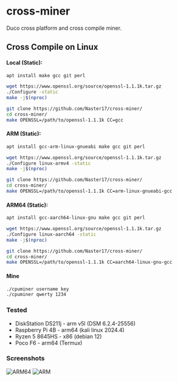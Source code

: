 # cross-miner
Duco cross platform and cross compile miner.

## Cross Compile on Linux
#### Local (Static):
```bash
apt install make gcc git perl
```
```bash
wget https://www.openssl.org/source/openssl-1.1.1k.tar.gz
./Configure -static 
make -j$(nproc)
```
```bash
git clone https://github.com/Naster17/cross-miner/
cd cross-miner/
make OPENSSL=/path/to/openssl-1.1.1k CC=gcc
```

#### ARM (Static):
```bash
apt install gcc-arm-linux-gnueabi make gcc git perl
```
```bash
wget https://www.openssl.org/source/openssl-1.1.1k.tar.gz
./Configure linux-armv4 -static 
make -j$(nproc)
```
```bash
git clone https://github.com/Naster17/cross-miner/
cd cross-miner/
make OPENSSL=/path/to/openssl-1.1.1k CC=arm-linux-gnueabi-gcc
```
#### ARM64 (Static):
```bash
apt install gcc-aarch64-linux-gnu make gcc git perl
```
```bash
wget https://www.openssl.org/source/openssl-1.1.1k.tar.gz
./Configure linux-aarch64 -static 
make -j$(nproc)
```
```bash
git clone https://github.com/Naster17/cross-miner/
cd cross-miner/
make OPENSSL=/path/to/openssl-1.1.1k CC=aarch64-linux-gnu-gcc
```
#### Mine
```bash
./cpuminer username key
./cpuminer qwerty 1234
```

### Tested 
- DiskStation DS211j - arm v5l (DSM 6.2.4-25556)
- Raspberry Pi 4B - arm64 (kali linux 2024.4) 
- Ryzen 5 8645HS - x86 (debian 12)
- Poco F6 - arm64 (Termux)

### Screenshots
![ARM64](https://github.com/user-attachments/assets/82e975da-5b8e-4419-a3c4-846967faebf5)
![ARM](https://github.com/user-attachments/assets/43373bd4-b642-4a90-864d-2e67c709da1d)
